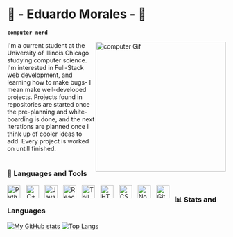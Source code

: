 # 🌙 - Eduardo Morales - 🌙 

**`computer nerd`** 

<img alt='computer Gif' src='https://media.giphy.com/media/tlRU5lV5HqMpSAGPXh/giphy.gif' width='300' height='300' align='right' style='padding:0; margin:0;'/>
 
I'm a current student at the University of Illinois Chicago studying computer science. I'm interested in Full-Stack web development, and learning how to make bugs- I mean make well-developed projects. Projects found in repositories are started once the pre-planning and white-boarding is done, and the next iterations are planned once I think up of cooler ideas to add. Every project is worked on untill finished.

#

### 🧰 Languages and Tools
<img align="left" alt="Python" width="30px" style="padding-right:10px;" src="https://cdn.jsdelivr.net/gh/devicons/devicon/icons/python/python-original.svg" />
<img align="left" alt="C++" width="30px" style="padding-right:10px;" src="https://cdn.jsdelivr.net/gh/devicons/devicon/icons/cplusplus/cplusplus-original.svg" />
<img align="left" alt="JavaScript" width="30px" style="padding-right:10px;" src="https://cdn.jsdelivr.net/gh/devicons/devicon/icons/javascript/javascript-original.svg" />
<img align="left" alt="React" width="30px" style="padding-right:10px;" src="https://cdn.jsdelivr.net/gh/devicons/devicon/icons/react/react-original.svg" />
<img align='left' alt='TailwindCSS' width='30px' style='padding-right:10px;'src='https://cdn.jsdelivr.net/gh/devicons/devicon/icons/tailwindcss/tailwindcss-original-wordmark.svg' />
<img align="left" alt="HTML" width="30px" style="padding-right:10px;" src="https://cdn.jsdelivr.net/gh/devicons/devicon/icons/html5/html5-plain.svg" />
<img align="left" alt="CSS" width="30px" style="padding-right:10px;" src="https://cdn.jsdelivr.net/gh/devicons/devicon/icons/css3/css3-plain.svg" />
<img align="left" alt="NodeJS" width="30px" style="padding-right:10px;" src="https://cdn.jsdelivr.net/gh/devicons/devicon/icons/nodejs/nodejs-original.svg" />
<img align="left" alt="GitHub" width="30px" style="padding-right:10px;" src="https://cdn.jsdelivr.net/gh/devicons/devicon/icons/github/github-original-wordmark.svg" />

#

### 📊 Stats and Languages
[![My GitHub stats](https://github-readme-stats.vercel.app/api?username=emoral435&show_icons=true&theme=tokyonight&card_width=400px)](https://github.com/anuraghazra/github-readme-stats)
[![Top Langs](https://github-readme-stats.vercel.app/api/top-langs/?username=emoral435&show_icons&theme=tokyonight)](https://github.com/anuraghazra/github-readme-stats)


